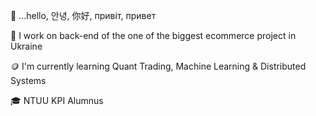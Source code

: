 👋 ...hello, 안녕, 你好, привіт, привет

🐍 I work on back-end of the one of the biggest ecommerce project in Ukraine

🪙 I'm currently learning Quant Trading, Machine Learning & Distributed Systems

🎓 NTUU KPI Alumnus
